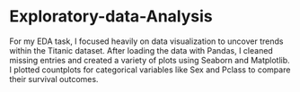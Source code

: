# Exploratory-data-Analysis
For my EDA task, I focused heavily on data visualization to uncover trends within the Titanic dataset. After loading the data with Pandas, I cleaned missing entries and created a variety of plots using Seaborn and Matplotlib. I plotted countplots for categorical variables like Sex and Pclass to compare their survival outcomes.
